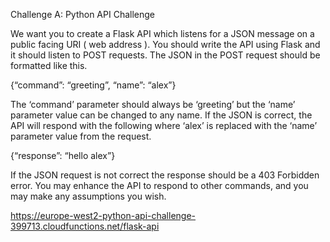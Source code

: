 Challenge A: Python API Challenge

We want you to create a Flask API which listens for a JSON message on a public facing URI
( web address ). You should write the API using Flask and it should listen to POST requests.
The JSON in the POST request should be formatted like this.

{“command”: “greeting”, “name”: “alex”}

The ‘command’ parameter should always be ‘greeting’ but the ‘name’ parameter value can
be changed to any name. If the JSON is correct, the API will respond with the following
where ‘alex’ is replaced with the ‘name’ parameter value from the request.

{“response”: “hello alex”}

If the JSON request is not correct the response should be a 403 Forbidden error.
You may enhance the API to respond to other commands, and you may make any
assumptions you wish.

https://europe-west2-python-api-challenge-399713.cloudfunctions.net/flask-api
